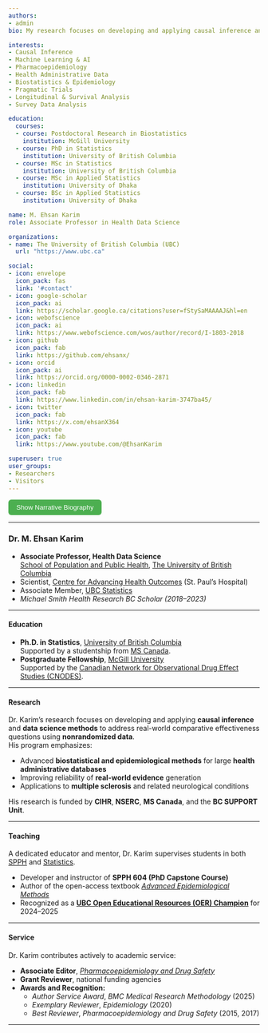 ```yaml
---
authors:
- admin
bio: My research focuses on developing and applying causal inference and machine learning methods to large health administrative databases to generate reliable real-world evidence.

interests:
- Causal Inference
- Machine Learning & AI
- Pharmacoepidemiology
- Health Administrative Data
- Biostatistics & Epidemiology
- Pragmatic Trials
- Longitudinal & Survival Analysis
- Survey Data Analysis

education:
  courses:
  - course: Postdoctoral Research in Biostatistics
    institution: McGill University
  - course: PhD in Statistics
    institution: University of British Columbia
  - course: MSc in Statistics
    institution: University of British Columbia
  - course: MSc in Applied Statistics
    institution: University of Dhaka
  - course: BSc in Applied Statistics
    institution: University of Dhaka

name: M. Ehsan Karim
role: Associate Professor in Health Data Science 

organizations:
- name: The University of British Columbia (UBC)
  url: "https://www.ubc.ca"

social:
- icon: envelope
  icon_pack: fas
  link: '#contact'
- icon: google-scholar
  icon_pack: ai
  link: https://scholar.google.ca/citations?user=fStySaMAAAAJ&hl=en
- icon: webofscience
  icon_pack: ai
  link: https://www.webofscience.com/wos/author/record/I-1803-2018
- icon: github
  icon_pack: fab
  link: https://github.com/ehsanx/
- icon: orcid
  icon_pack: ai
  link: https://orcid.org/0000-0002-0346-2871
- icon: linkedin
  icon_pack: fab
  link: https://www.linkedin.com/in/ehsan-karim-3747ba45/
- icon: twitter
  icon_pack: fab
  link: https://x.com/ehsanX364
- icon: youtube
  icon_pack: fab
  link: https://www.youtube.com/@EhsanKarim

superuser: true
user_groups:
- Researchers
- Visitors
---
```


<button type="button" onclick="toggleBio(event)" style="background-color:#4CAF50;color:white;border:none;padding:8px 16px;border-radius:6px;cursor:pointer;">
  Show Narrative Biography
</button>

<div id="fullbio" style="display:none;margin-top:1em;">

Dr. M. Ehsan Karim is an Associate Professor in Health Data Science in the [School of Population and Public Health](http://www.spph.ubc.ca) at [The University of British Columbia](http://www.ubc.ca/), a Scientist at the [Centre for Advancing Health Outcomes](https://www.advancinghealth.ubc.ca/) (St. Paul’s Hospital), and an Associate Member of [UBC Statistics](https://www.stat.ubc.ca). He was a [Michael Smith Health Research BC](https://healthresearchbc.ca/) Scholar (2018–2023).

He obtained his Ph.D. in Statistics from [UBC](http://hdl.handle.net/2429/51933), supported by a studentship from [MS Canada](https://mssociety.ca/). He completed his postgraduate training at [McGill University](https://www.mcgill.ca/epi-biostat-occh/) with a fellowship from the [Canadian Network for Observational Drug Effect Studies (CNODES)](https://www.cnodes.ca/).

His research program focuses on developing and applying causal inference and data science methods to answer real-world comparative effectiveness questions using nonrandomized data. A central theme is the analysis of large health administrative databases, advancing state-of-the-art biostatistical and epidemiological methods to generate reliable real-world evidence. Multiple sclerosis is a key application area for his work. His research is supported by grants from [CIHR](https://cihr-irsc.gc.ca/), [NSERC](https://www.nserc-crsng.gc.ca), [MS Canada](https://mssociety.ca/), and the [BC SUPPORT Unit](https://bcsupportunit.ca/).

A dedicated educator and mentor, Dr. Karim supervises students in both [SPPH](http://www.spph.ubc.ca/) and [Statistics](https://www.stat.ubc.ca/people). He developed and teaches the PhD capstone course *SPPH 604*, and authored the open-access [*Advanced Epidemiological Methods*](https://ehsanx.github.io/EpiMethods/) textbook. He was named a [**UBC Open Educational Resources (OER) Champion**](https://champions.open.ubc.ca/) for 2024–2025.

Dr. Karim serves as an Associate Editor for *[Pharmacoepidemiology and Drug Safety](https://onlinelibrary.wiley.com/journal/10991557)* and is a regular grant reviewer for national funding bodies. His contributions have been recognized with the *Author Service Award* (*BMC Medical Research Methodology*, 2025), *Exemplary Reviewer* (*Epidemiology*, 2020), and *Best Reviewer* (*Pharmacoepidemiology and Drug Safety*, 2015 & 2017).
</div>

---

<div id="shortbio">

### Dr. M. Ehsan Karim
- **Associate Professor, Health Data Science**  
[School of Population and Public Health](http://www.spph.ubc.ca), [The University of British Columbia](http://www.ubc.ca/)  
- Scientist, [Centre for Advancing Health Outcomes](https://www.advancinghealth.ubc.ca/) (St. Paul’s Hospital)  
- Associate Member, [UBC Statistics](https://www.stat.ubc.ca)  
- *Michael Smith Health Research BC Scholar (2018–2023)*  

---

#### **Education**
- **Ph.D. in Statistics**, [University of British Columbia](http://hdl.handle.net/2429/51933)  
  Supported by a studentship from [MS Canada](https://mssociety.ca/).  
- **Postgraduate Fellowship**, [McGill University](https://www.mcgill.ca/epi-biostat-occh/)  
  Supported by the [Canadian Network for Observational Drug Effect Studies (CNODES)](https://www.cnodes.ca/).

---

#### **Research**
Dr. Karim’s research focuses on developing and applying **causal inference** and **data science methods** to address real-world comparative effectiveness questions using **nonrandomized data**.  
His program emphasizes:
- Advanced **biostatistical and epidemiological methods** for large **health administrative databases**  
- Improving reliability of **real-world evidence** generation  
- Applications to **multiple sclerosis** and related neurological conditions  

His research is funded by **CIHR**, **NSERC**, **MS Canada**, and the **BC SUPPORT Unit**.

---

#### **Teaching**
A dedicated educator and mentor, Dr. Karim supervises students in both [SPPH](http://www.spph.ubc.ca/) and [Statistics](https://www.stat.ubc.ca/people).  
- Developer and instructor of **SPPH 604 (PhD Capstone Course)**  
- Author of the open-access textbook [*Advanced Epidemiological Methods*](https://ehsanx.github.io/EpiMethods/)  
- Recognized as a [**UBC Open Educational Resources (OER) Champion**](https://champions.open.ubc.ca/) for 2024–2025

---

#### **Service**
Dr. Karim contributes actively to academic service:  
- **Associate Editor**, *[Pharmacoepidemiology and Drug Safety](https://onlinelibrary.wiley.com/journal/10991557)*  
- **Grant Reviewer**, national funding agencies  
- **Awards and Recognition:**  
  - *Author Service Award*, *BMC Medical Research Methodology* (2025)  
  - *Exemplary Reviewer*, *Epidemiology* (2020)  
  - *Best Reviewer*, *Pharmacoepidemiology and Drug Safety* (2015, 2017)

---  
  
</div>

<script>
function toggleBio(event) {
  var full = document.getElementById("fullbio");
  var short = document.getElementById("shortbio");
  var btn = event.target;

  if (full.style.display === "none") {
    full.style.display = "block";
    short.style.display = "none";
    btn.innerText = "Hide Narrative Biography";
  } else {
    full.style.display = "none";
    short.style.display = "block";
    btn.innerText = "Show Narrative Biography";
  }
}
</script>
